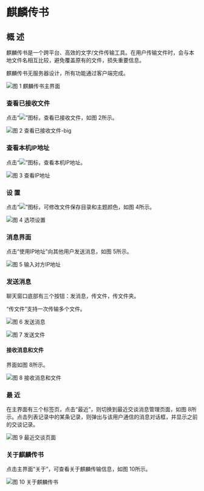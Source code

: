 # 麒麟传书
## 概 述
麒麟传书是一个跨平台、高效的文字/文件传输工具。在用户传输文件时，会与本地文件名相互比较，避免覆盖原有的文件，损失重要信息。

麒麟传书无服务器设计，所有功能通过客户端完成。

![图 1 麒麟传书主界面](image/1.png)
<br>

### 查看已接收文件
点击“![](image/icon1.png)”图标，查看已接收文件，如图 2所示。

![图 2 查看已接收文件-big](image/2.png)

### 查看本机IP地址
点击“![](image/icon3.png)”图标，查看本机IP地址。

![图 3 查看IP地址](image/3.png)

### 设 置
点击“![](image/icon2.png)”图标，可修改文件保存目录和主题颜色，如图 4所示。

![图 4 选项设置](image/4.png)

### 消息界面
点击“使用IP地址”向其他用户发送消息，如图 5所示。

![图 5 输入对方IP地址](image/5.png)

### 发送消息
聊天窗口底部有三个按钮：发消息，传文件，传文件夹。

“传文件”支持一次传输多个文件。

![图 6 发送消息](image/6.png)

![图 7 发送文件](image/7.png)

#### 接收消息和文件
界面如图 8所示。

![图 8 接收消息和文件](image/8.png)

### 最 近
在主界面有三个标签页，点击“最近”，则切换到最近交谈消息管理页面，如图 8所示。点击列表记录中的某条记录，则弹出与该用户通信的消息对话框，并显示之前的交谈记录。

![图 9 最近交谈页面](image/9.png)

### 关于麒麟传书
点击主界面“关于”，可查看关于麒麟传输信息，如图 10所示。

![图 10 关于麒麟传书](image/10.png)
